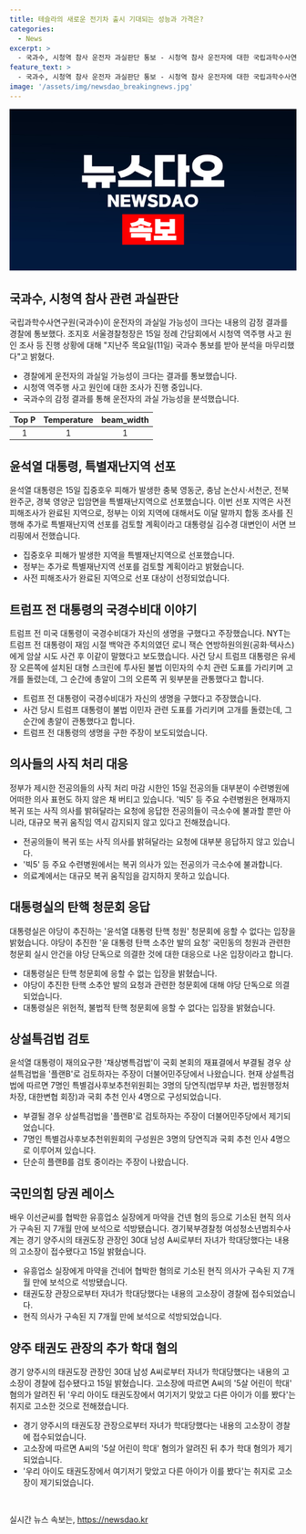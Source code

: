```yaml
---
title: 테슬라의 새로운 전기차 출시 기대되는 성능과 가격은?
categories:
  - News
excerpt: >
  - 국과수, 시청역 참사 운전자 과실판단 통보 - 시청역 참사 운전자에 대한 국립과학수사연구원의 감정 결과가 경찰에 통보되었다. 정례 간담회에서 경찰은 조사를 마무리했으며, 가해 차량 운전자 차모의 차량 및 사고기록장치를 분석했고, 국과수에 보내 정밀 감식·감정을 의뢰했다. 시청역 참사 사고와 관련한 상세 내용은 기사 전문에서 확인할 수 있다. [기사 전문](https://www.yna.co.kr/view/AKR20240715071700004) - 수많은 기사 중에서도 눈에 띄는 내용을 신속하고 객관적으로 제공하는 것이 중요하며, 사건에 대한 상세한 내용을 보다 자세히 알고 싶은 독자들을 기사 전문 링크로 유도하는 것이 좋을 것 같습니다.
feature_text: >
  - 국과수, 시청역 참사 운전자 과실판단 통보 - 시청역 참사 운전자에 대한 국립과학수사연구원의 감정 결과가 경찰에 통보되었다. 정례 간담회에서 경찰은 조사를 마무리했으며, 가해 차량 운전자 차모의 차량 및 사고기록장치를 분석했고, 국과수에 보내 정밀 감식·감정을 의뢰했다. 시청역 참사 사고와 관련한 상세 내용은 기사 전문에서 확인할 수 있다. [기사 전문](https://www.yna.co.kr/view/AKR20240715071700004) - 수많은 기사 중에서도 눈에 띄는 내용을 신속하고 객관적으로 제공하는 것이 중요하며, 사건에 대한 상세한 내용을 보다 자세히 알고 싶은 독자들을 기사 전문 링크로 유도하는 것이 좋을 것 같습니다.
image: '/assets/img/newsdao_breakingnews.jpg'
---
```


<p><img src="/assets/img/newsdao_breakingnews.jpg" alt="ontimetimes 속보" /></p>

<h2 data-ke-size="size26">국과수, 시청역 참사 관련 과실판단</h2>

<p data-ke-size="size16">국립과학수사연구원(국과수)이 운전자의 과실일 가능성이 크다는 내용의 감정 결과를 경찰에 통보했다. 조지호 서울경찰청장은 15일 정례 간담회에서 시청역 역주행 사고 원인 조사 등 진행 상황에 대해 "지난주 목요일(11일) 국과수 통보를 받아 분석을 마무리했다"고 밝혔다. </p>

<ul>
<li>경찰에게 운전자의 과실일 가능성이 크다는 결과를 통보했습니다.</li>
<li>시청역 역주행 사고 원인에 대한 조사가 진행 중입니다.</li>
<li>국과수의 감정 결과를 통해 운전자의 과실 가능성을 분석했습니다.</li>
</ul>

<table>
<thead>
<tr>
<th style="text-align: center;">Top P</th>
<th style="text-align: center;">Temperature</th>
<th style="text-align: center;">beam_width</th>
</tr>
</thead>
<tbody>
<tr>
<td style="text-align: center; height: 17px;">1</td>
<td style="text-align: center; height: 17px;">1</td>
<td style="text-align: center; height: 17px;">1</td>
</tr>
</tbody>
</table>

<h2 data-ke-size="size26">윤석열 대통령, 특별재난지역 선포</h2>

<p data-ke-size="size16">윤석열 대통령은 15일 집중호우 피해가 발생한 충북 영동군, 충남 논산시·서천군, 전북 완주군, 경북 영양군 입암면을 특별재난지역으로 선포했습니다. 이번 선포 지역은 사전 피해조사가 완료된 지역으로, 정부는 이외 지역에 대해서도 이달 말까지 합동 조사를 진행해 추가로 특별재난지역 선포를 검토할 계획이라고 대통령실 김수경 대변인이 서면 브리핑에서 전했습니다.</p>

<ul>
<li>집중호우 피해가 발생한 지역을 특별재난지역으로 선포했습니다.</li>
<li>정부는 추가로 특별재난지역 선포를 검토할 계획이라고 밝혔습니다.</li>
<li>사전 피해조사가 완료된 지역으로 선포 대상이 선정되었습니다.</li>
</ul>

<h2 data-ke-size="size26">트럼프 전 대통령의 국경수비대 이야기</h2>

<p data-ke-size="size16">트럼프 전 미국 대통령이 국경수비대가 자신의 생명을 구했다고 주장했습니다. NYT는 트럼프 전 대통령이 재임 시절 백악관 주치의였던 로니 잭슨 연방하원의원(공화·텍사스)에게 암살 시도 사건 후 이같이 말했다고 보도했습니다. 사건 당시 트럼프 대통령은 유세장 오른쪽에 설치된 대형 스크린에 투사된 불법 이민자의 수치 관련 도표를 가리키며 고개를 돌렸는데, 그 순간에 총알이 그의 오른쪽 귀 윗부분을 관통했다고 합니다.</p>

<ul>
<li>트럼프 전 대통령이 국경수비대가 자신의 생명을 구했다고 주장했습니다.</li>
<li>사건 당시 트럼프 대통령이 불법 이민자 관련 도표를 가리키며 고개를 돌렸는데, 그 순간에 총알이 관통했다고 합니다.</li>
<li>트럼프 전 대통령의 생명을 구한 주장이 보도되었습니다.</li>
</ul>

<h2 data-ke-size="size26">의사들의 사직 처리 대응</h2>

<p data-ke-size="size16">정부가 제시한 전공의들의 사직 처리 마감 시한인 15일 전공의들 대부분이 수련병원에 어떠한 의사 표현도 하지 않은 채 버티고 있습니다. '빅5' 등 주요 수련병원은 현재까지 복귀 또는 사직 의사를 밝혀달라는 요청에 응답한 전공의들이 극소수에 불과할 뿐만 아니라, 대규모 복귀 움직임 역시 감지되지 않고 있다고 전해졌습니다.</p>

<ul>
<li>전공의들이 복귀 또는 사직 의사를 밝혀달라는 요청에 대부분 응답하지 않고 있습니다.</li>
<li>'빅5' 등 주요 수련병원에서는 복귀 의사가 있는 전공의가 극소수에 불과합니다.</li>
<li>의료계에서는 대규모 복귀 움직임을 감지하지 못하고 있습니다.</li>
</ul>

<h2 data-ke-size="size26">대통령실의 탄핵 청문회 응답</h2>

<p data-ke-size="size16">대통령실은 야당이 추진하는 '윤석열 대통령 탄핵 청원' 청문회에 응할 수 없다는 입장을 밝혔습니다. 야당이 추진한 '윤 대통령 탄핵 소추안 발의 요청' 국민동의 청원과 관련한 청문회 실시 안건을 야당 단독으로 의결한 것에 대한 대응으로 나온 입장이라고 합니다.</p>

<ul>
<li>대통령실은 탄핵 청문회에 응할 수 없는 입장을 밝혔습니다.</li>
<li>야당이 추진한 탄핵 소추안 발의 요청과 관련한 청문회에 대해 야당 단독으로 의결되었습니다.</li>
<li>대통령실은 위헌적, 불법적 탄핵 청문회에 응할 수 없다는 입장을 밝혔습니다.</li>
</ul>

<h2 data-ke-size="size26">상설특검법 검토</h2>

<p data-ke-size="size16">윤석열 대통령이 재의요구한 '채상병특검법'이 국회 본회의 재표결에서 부결될 경우 상설특검법을 '플랜B'로 검토하자는 주장이 더불어민주당에서 나왔습니다. 현재 상설특검법에 따르면 7명인 특별검사후보추천위원회는 3명의 당연직(법무부 차관, 법원행정처 차장, 대한변협 회장)과 국회 추천 인사 4명으로 구성되었습니다.</p>

<ul>
<li>부결될 경우 상설특검법을 '플랜B'로 검토하자는 주장이 더불어민주당에서 제기되었습니다.</li>
<li>7명인 특별검사후보추천위원회의 구성원은 3명의 당연직과 국회 추천 인사 4명으로 이루어져 있습니다.</li>
<li>단순히 플랜B를 검토 중이라는 주장이 나왔습니다.</li>
</ul>

<h2 data-ke-size="size26">국민의힘 당권 레이스</h2>

<p data-ke-size="size16">배우 이선균씨를 협박한 유흥업소 실장에게 마약을 건넨 혐의 등으로 기소된 현직 의사가 구속된 지 7개월 만에 보석으로 석방됐습니다. 경기북부경찰청 여성청소년범죄수사계는 경기 양주시의 태권도장 관장인 30대 남성 A씨로부터 자녀가 학대당했다는 내용의 고소장이 접수됐다고 15일 밝혔습니다.</p>

<ul>
<li>유흥업소 실장에게 마약을 건네어 협박한 혐의로 기소된 현직 의사가 구속된 지 7개월 만에 보석으로 석방됐습니다.</li>
<li>태권도장 관장으로부터 자녀가 학대당했다는 내용의 고소장이 경찰에 접수되었습니다.</li>
<li>현직 의사가 구속된 지 7개월 만에 보석으로 석방되었습니다.</li>
</ul>

<h2 data-ke-size="size26">양주 태권도 관장의 추가 학대 혐의</h2>

<p data-ke-size="size16">경기 양주시의 태권도장 관장인 30대 남성 A씨로부터 자녀가 학대당했다는 내용의 고소장이 경찰에 접수됐다고 15일 밝혔습니다. 고소장에 따르면 A씨의 '5살 어린이 학대' 혐의가 알려진 뒤 '우리 아이도 태권도장에서 여기저기 맞았고 다른 아이가 이를 봤다'는 취지로 고소한 것으로 전해졌습니다.</p>

<ul>
<li>경기 양주시의 태권도장 관장으로부터 자녀가 학대당했다는 내용의 고소장이 경찰에 접수되었습니다.</li>
<li>고소장에 따르면 A씨의 '5살 어린이 학대' 혐의가 알려진 뒤 추가 학대 혐의가 제기되었습니다.</li>
<li>'우리 아이도 태권도장에서 여기저기 맞았고 다른 아이가 이를 봤다'는 취지로 고소장이 제기되었습니다.</li>
</ul>

<p data-ke-size="size16">&nbsp;</p>
실시간 뉴스 속보는, <a href="https://newsdao.kr" rel="dofollow">https://newsdao.kr</a>


